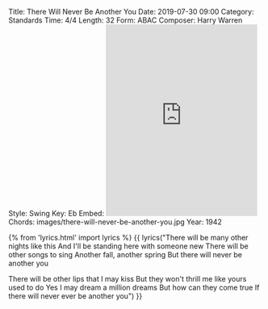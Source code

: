 Title: There Will Never Be Another You
Date: 2019-07-30 09:00
Category: Standards
Time: 4/4
Length: 32
Form: ABAC
Composer: Harry Warren
Style: Swing
Key: Eb
Embed: <iframe src="https://open.spotify.com/embed/user/thatdavidmiller/playlist/2Jv4hsHgB0M7Uu9HUp6SpH" width="300" height="380" frameborder="0" allowtransparency="true" allow="encrypted-media"></iframe>
Chords: images/there-will-never-be-another-you.jpg
Year: 1942

{% from 'lyrics.html' import lyrics %}
{{ lyrics("There will be many other nights like this
And I'll be standing here with someone new
There will be other songs to sing
Another fall, another spring
But there will never be another you

There will be other lips that I may kiss
But they won't thrill me like yours used to do
Yes I may dream a million dreams
But how can they come true
If there will never ever be another you") }}
